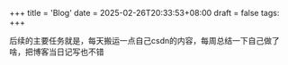 +++
title = 'Blog'
date = 2025-02-26T20:33:53+08:00
draft = false
tags:
+++

后续的主要任务就是，每天搬运一点自己csdn的内容，每周总结一下自己做了啥，把博客当日记写也不错

